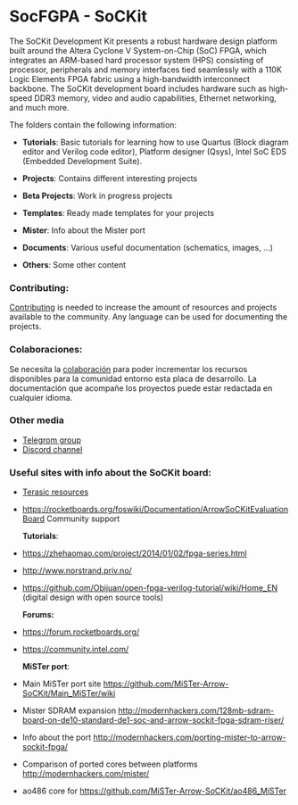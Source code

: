 # SocFGPA - SoCKit

The SoCKit Development Kit presents a robust hardware design platform built around the Altera Cyclone V System-on-Chip (SoC) FPGA, which integrates an ARM-based hard processor system (HPS) consisting of processor, peripherals and memory interfaces tied seamlessly with a 110K Logic Elements FPGA fabric using a high-bandwidth interconnect backbone. The SoCKit development board includes hardware such as high-speed DDR3 memory, video and audio capabilities, Ethernet networking, and much more. 

The folders contain the following information:

* **Tutorials**: Basic tutorials for learning how to use Quartus (Block diagram editor and Verilog code editor), Platform designer (Qsys), Intel SoC EDS (Embedded Development Suite).

* **Projects**: Contains different interesting projects

* **Beta Projects**: Work in progress projects

* **Templates**: Ready made templates for your projects

* **Mister**: Info about the Mister port

* **Documents**: Various useful documentation (schematics, images, ...)

* **Others**: Some other content 

  

### **Contributing:**

[Contributing](https://github.com/SoCFPGA-learning/General/tree/main/Contributing) is needed to increase the amount of resources and projects available to the community. Any language can be used for documenting the projects.

### **Colaboraciones:**

Se necesita la [colaboración](https://github.com/SoCFPGA-learning/General/tree/main/Github_ayuda) para poder incrementar los recursos disponibles para la comunidad entorno esta placa de desarrollo.    La documentación que acompañe los proyectos puede estar redactada en cualquier idioma.

### Other media

* [Telegrom group](https://t.me/Sockit_FPGA) 
* [Discord channel](https://discord.gg/YDdmtwh) 

### **Useful sites with info about the SoCKit board:**

* [Terasic resources](https://www.terasic.com.tw/cgi-bin/page/archive.pl?Language=English&CategoryNo=167&No=816&PartNo=4)

* https://rocketboards.org/foswiki/Documentation/ArrowSoCKitEvaluationBoard Community support

  **Tutorials**:

* https://zhehaomao.com/project/2014/01/02/fpga-series.html  

* http://www.norstrand.priv.no/ 

* https://github.com/Obijuan/open-fpga-verilog-tutorial/wiki/Home_EN (digital design with open source tools)

  **Forums:**

* https://forum.rocketboards.org/

* https://community.intel.com/

  **MiSTer port**:

* Main MiSTer port site https://github.com/MiSTer-Arrow-SoCKit/Main_MiSTer/wiki 

* Mister SDRAM expansion http://modernhackers.com/128mb-sdram-board-on-de10-standard-de1-soc-and-arrow-sockit-fpga-sdram-riser/

* Info about the port http://modernhackers.com/porting-mister-to-arrow-sockit-fpga/

* Comparison of ported cores between platforms http://modernhackers.com/mister/

* ao486 core for https://github.com/MiSTer-Arrow-SoCKit/ao486_MiSTer

